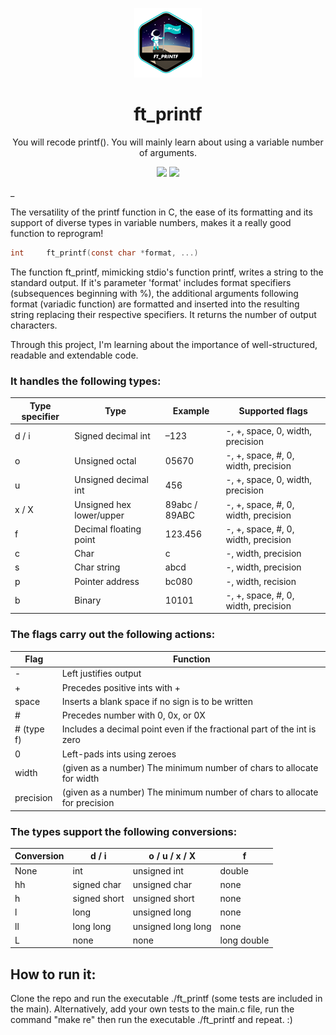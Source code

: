 <p align="center">
<img src="./Logo-printf.png"/>
</p>
<h1 align="center">ft_printf</h1>
<p align="center">You will recode printf(). You will mainly learn about using a variable number of arguments.</p>
<p align="center">
<img src="https://img.shields.io/badge/Mandatory-OK-brightgreen"/>
<img src="https://img.shields.io/badge/Final%20Score-100-blue"/>
</p>
_

The versatility of the printf function in C, the ease of its formatting and its support of diverse types in variable numbers, makes it a really good function to reprogram!  

```c
int		ft_printf(const char *format, ...)
```  
The function ft_printf, mimicking stdio's function printf, writes a string to the standard output. If it's parameter 'format' includes format specifiers (subsequences beginning with %), the additional arguments following format (variadic function) are formatted and inserted into the resulting string replacing their respective specifiers. It returns the number of output characters.  

Through this project, I'm learning about the importance of well-structured, readable and extendable code.

### It handles the following types:  

| Type specifier | Type                     | Example       | Supported flags                     |
| -------------- | ------------------------ | ------------- | ----------------------------------- |
| d / i          | Signed decimal int       | –123          | -, +, space, 0, width, precision    |
| o              | Unsigned octal           | 05670         | -, +, space, #, 0, width, precision |
| u              | Unsigned decimal int     | 456           | -, +, space, 0, width, precision    | 
| x / X          | Unsigned hex lower/upper | 89abc / 89ABC | -, +, space, #, 0, width, precision |
| f              | Decimal floating point   | 123.456       | -, +, space, #, 0, width, precision | 
| c              | Char                     | c             | -, width, precision                 |
| s              | Char string              | abcd          | -, width, precision                 |
| p              | Pointer address          | bc080         | -, width, recision                  |
| b              | Binary                   | 10101         | -, +, space, #, 0, width, precision |  

### The flags carry out the following actions:  
| Flag       | Function                                                                   |
| ---------- | -------------------------------------------------------------------------- |
| -          | Left justifies output                                                      |
| +          | Precedes positive ints with +                                              |
| space      | Inserts a blank space if no sign is to be written                          |
| #          | Precedes number with 0, 0x, or 0X                                          |
| # (type f) | Includes a decimal point even if the fractional part of the int is zero    |
| 0          | Left-pads ints using zeroes                                                |
| width      | (given as a number) The minimum number of chars to allocate for width      |
| precision  | (given as a number) The minimum number of chars to allocate for precision  |

### The types support the following conversions:
| Conversion |	d / i       | o / u / x / X	     | f           | 
| ---------- | ------------ | ------------------ | ----------- | 
| None	     | int	        | unsigned int	     | double      |
| hh	       | signed char	| unsigned char      | none        |
| h 	       | signed short	| unsigned short     | none        | 
| l 	       | long	        | unsigned long      | none        | 
| ll 	       | long	long    | unsigned long long | none        | 
| L          | none         | none               | long double | 

## How to run it:
Clone the repo and run the executable ./ft_printf (some tests are included in the main). Alternatively, add your own tests to the main.c file, run the command "make re" then run the executable ./ft_printf and repeat. :)
